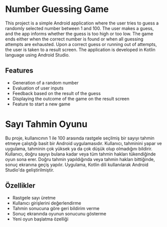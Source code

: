 # Number Guessing Game

This project is a simple Android application where the user tries to guess a randomly selected number between 1 and 100. The user makes a guess, and the app informs whether the guess is too high or too low. The game ends either when the correct number is found or when all guessing attempts are exhausted. Upon a correct guess or running out of attempts, the user is taken to a result screen. The application is developed in Kotlin language using Android Studio.

## Features

- Generation of a random number
- Evaluation of user inputs
- Feedback based on the result of the guess
- Displaying the outcome of the game on the result screen
- Feature to start a new game


# Sayı Tahmin Oyunu

Bu proje, kullanıcının 1 ile 100 arasında rastgele seçilmiş bir sayıyı tahmin etmeye çalıştığı basit bir Android uygulamasıdır. Kullanıcı, tahminini yapar ve uygulama, tahminin çok yüksek ya da çok düşük olup olmadığını bildirir. Kullanıcı, doğru sayıyı bulana kadar veya tüm tahmin hakları tükendiğinde oyun sona erer. Doğru tahmin yapıldığında veya tahmin hakları bittiğinde, sonuç ekranına geçiş yapılır. Uygulama, Kotlin dili kullanılarak Android Studio'da geliştirilmiştir.

## Özellikler

- Rastgele sayı üretme
- Kullanıcı girişlerini değerlendirme
- Tahmin sonucuna göre geri bildirim verme
- Sonuç ekranında oyunun sonucunu gösterme
- Yeni oyun başlatma özelliği

